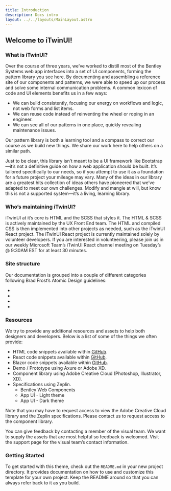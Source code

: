 ```yaml
---
title: Introduction
description: Docs intro
layout: ../../layouts/MainLayout.astro
---
```


## **Welcome to iTwinUI!**

### What is iTwinUI?

Over the course of three years, we’ve worked to distill most of the Bentley Systems web app interfaces into a set of UI components, forming the pattern library you see here. By documenting and assembling a reference site of our components and patterns, we were able to speed up our process and solve some internal communication problems. A common lexicon of code and UI elements benefits us in a few ways:

- We can build consistently, focusing our energy on workflows and logic, not web forms and list items.
- We can reuse code instead of reinventing the wheel or roping in an engineer.
- We can see all of our patterns in one place, quickly revealing maintenance issues.

Our pattern library is both a learning tool and a compass to correct our course as we build new things. We share our work here to help others on a similar path.

Just to be clear, this library isn’t meant to be a UI framework like Bootstrap—it’s not a definitive guide on how a web application should be built. It’s tailored specifically to our needs, so if you attempt to use it as a foundation for a future project your mileage may vary. Many of the ideas in our library are a greatest hits collection of ideas others have pioneered that we’ve adapted to meet our own challenges. Modify and mangle at will, but know this is not a supported system—it’s a living, learning library.

### Who’s maintaining iTwinUI?

iTwinUI at it’s core is HTML and the SCSS that styles it. The HTML & SCSS is actively maintained by the UX Front End team. The HTML and compiled CSS is then implemented into other projects as needed, such as the iTwinUI React project. The iTwinUI React project is currently maintained solely by volunteer developers. If you are interested in volunteering, please join us in our weekly Microsoft Team’s iTwinUI React channel meeting on Tuesday’s @ 9:30AM EST for at least 30 minutes.

### Site structure

Our documentation is grouped into a couple of different categories following Brad Frost’s Atomic Design guidelines:

-
-
-
-

### Resources

We try to provide any additional resources and assets to help both designers and developers. Below is a list of some of the things we often provide:

- HTML code snippets available within [GitHub](https://github.com/iTwin/iTwinUI).
- React code snippets available within [GitHub](https://github.com/iTwin/iTwinUI-react).
- Blazor code snippets available within [GitHub](https://github.com/iTwin/iTwinUI-blazor).
- Demo / Prototype using Axure or Adobe XD.
- Component library using Adobe Creative Cloud (Photoshop, Illustrator, XD).
- Specifications using Zeplin.
  - Bentley Web Components
  - App UI - Light theme
  - App UI - Dark theme

Note that you may have to request access to view the Adobe Creative Cloud library and the Zeplin specifications. Please contact us to request access to the component library.

You can give feedback by contacting a member of the visual team. We want to supply the assets that are most helpful so feedback is welcomed. Visit the support page for the visual team’s contact information.

### Getting Started

To get started with this theme, check out the `README.md` in your new project directory. It provides documentation on how to use and customize this template for your own project. Keep the README around so that you can always refer back to it as you build.
